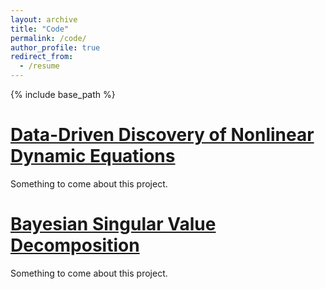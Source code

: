 ```yaml
---
layout: archive
title: "Code"
permalink: /code/
author_profile: true
redirect_from:
  - /resume
---
```


{% include base_path %}

<a href="https://jsnowynorth.github.io/BayesianDiscovery.jl/dev/#" title="Data-Driven Discovery of Nonlinear Dynamic Equations">Data-Driven Discovery of Nonlinear Dynamic Equations</a>
======
Something to come about this project.

<a href="https://jsnowynorth.github.io/BayesianSVD.jl/dev/#" title="Bayesian Singular Value Decomposition">Bayesian Singular Value Decomposition</a>
======
Something to come about this project.

